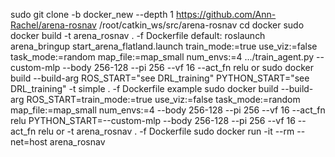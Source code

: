 sudo git clone -b docker_new --depth 1 https://github.com/Ann-Rachel/arena-rosnav /root/catkin_ws/src/arena-rosnav
cd docker
sudo docker build -t arena_rosnav . -f Dockerfile
default:
roslaunch arena_bringup start_arena_flatland.launch train_mode:=true use_viz:=false task_mode:=random map_file:=map_small num_envs:=4
.../train_agent.py --custom-mlp --body 256-128 --pi 256 --vf 16 --act_fn relu
or
sudo docker build --build-arg ROS_START="see DRL_training" PYTHON_START="see DRL_training" -t simple . -f Dockerfile
example
sudo docker build --build-arg ROS_START=train_mode:=true use_viz:=false task_mode:=random map_file:=map_small num_envs:=4 --body 256-128 --pi 256 --vf 16 --act_fn relu PYTHON_START=--custom-mlp --body 256-128 --pi 256 --vf 16 --act_fn relu
or -t arena_rosnav . -f Dockerfile
sudo docker run -it --rm --net=host arena_rosnav
